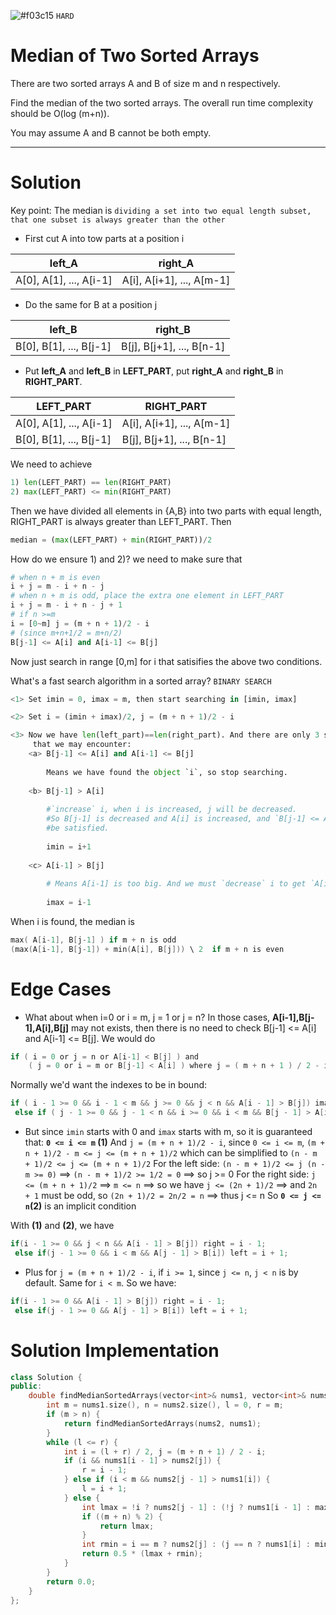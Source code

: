 ![#f03c15](https://placehold.it/15/f03c15/000000?text=+) `HARD`
# Median of Two Sorted Arrays

There are two sorted arrays A and B of size m and n respectively.

Find the median of the two sorted arrays. The overall run time complexity should be O(log (m+n)).

You may assume A and B cannot be both empty.

-----------------------------------------------------------------------------------------------------------------
# Solution

Key point: The median is `dividing a set into two equal length subset, that one subset is always greater than the other`

- First cut A into tow parts at a position i

| **left_A** | **right_A** |
|---|---|
|A[0], A[1], ..., A[i-1]  |  A[i], A[i+1], ..., A[m-1] |

- Do the same for B at a position j

| **left_B** | **right_B** |
|---|---|
|B[0], B[1], ..., B[j-1]  |  B[j], B[j+1], ..., B[n-1] |

- Put **left_A** and **left_B** in **LEFT_PART**, put **right_A** and **right_B** in **RIGHT_PART**.

| **LEFT_PART** | **RIGHT_PART** |
|---|---|
|A[0], A[1], ..., A[i-1]  |  A[i], A[i+1], ..., A[m-1] |
|B[0], B[1], ..., B[j-1]  |  B[j], B[j+1], ..., B[n-1] |

We need to achieve
``` python
1) len(LEFT_PART) == len(RIGHT_PART)
2) max(LEFT_PART) <= min(RIGHT_PART)
```
Then we have divided all elements in {A,B} into two parts with equal length, RIGHT_PART is always greater than LEFT_PART. Then
``` python
median = (max(LEFT_PART) + min(RIGHT_PART))/2
```
How do we ensure 1) and 2)?
we need to make sure that
```python
# when n + m is even
i + j = m - i + n - j 
# when n + m is odd, place the extra one element in LEFT_PART
i + j = m - i + n - j + 1
# if n >=m
i = [0~m] j = (m + n + 1)/2 - i
# (since m+n+1/2 = m+n/2) 
B[j-1] <= A[i] and A[i-1] <= B[j]
```

Now just search in range [0,m] for i that satisifies the above two conditions.

What's a fast search algorithm in a sorted array? 
`BINARY SEARCH`

```Python
<1> Set imin = 0, imax = m, then start searching in [imin, imax]

<2> Set i = (imin + imax)/2, j = (m + n + 1)/2 - i

<3> Now we have len(left_part)==len(right_part). And there are only 3 situations
     that we may encounter:
    <a> B[j-1] <= A[i] and A[i-1] <= B[j]
    
        Means we have found the object `i`, so stop searching.
        
    <b> B[j-1] > A[i]
        
        #`increase` i, when i is increased, j will be decreased.
        #So B[j-1] is decreased and A[i] is increased, and `B[j-1] <= A[i]` may
        #be satisfied.
            
        imin = i+1
        
    <c> A[i-1] > B[j]
    
        # Means A[i-1] is too big. And we must `decrease` i to get `A[i-1]<=B[j]`
        
        imax = i-1
```

When i is found, the median is 
```c
max( A[i-1], B[j-1] ) if m + n is odd
(max(A[i-1], B[j-1]) + min(A[i], B[j])) \ 2  if m + n is even
```

# Edge Cases
- What about when i=0 or i = m, j = 1 or j = n?
In those cases, **A[i-1],B[j-1],A[i],B[j]** may not exists, then there is no need to check B[j-1] <= A[i] and A[i-1] <= B[j].
We would do
```c
if ( i = 0 or j = n or A[i-1] < B[j] ) and
    ( j = 0 or i = m or B[j-1] < A[i] ) where j = ( m + n + 1 ) / 2 - i
```
Normally we'd want the indexes to be in bound: 
```c
if ( i - 1 >= 0 && i - 1 < m && j >= 0 && j < n && A[i - 1] > B[j]) imax = i - 1;
 else if ( j - 1 >= 0 && j - 1 < n && i >= 0 && i < m && B[j - 1] > A[i]) imin = i + 1;
```
- But since `imin` starts with 0 and `imax` starts with m, so it is guaranteed that: **`0 <= i <= m` (1)**
And `j = (m + n + 1)/2 - i`, since `0 <= i <= m`, `(m + n + 1)/2 - m <= j <= (m + n + 1)/2` which can be simplified to `(n - m + 1)/2 <= j <= (m + n + 1)/2`
For the left side: `(n - m + 1)/2 <= j (n - m >= 0)` ==> `(n - m + 1)/2 >= 1/2 = 0` ==> so j >= 0
For the right side: `j <= (m + n + 1)/2` ==> `m <= n` ==> so we have `j <= (2n + 1)/2` ==> and `2n + 1` must be odd, so `(2n + 1)/2 = 2n/2 = n` ==> thus j <= n
So **`0 <= j <= n`(2)** is an implicit condition

With **(1)** and **(2)**, we have
```c
if(i - 1 >= 0 && j < n && A[i - 1] > B[j]) right = i - 1;
 else if(j - 1 >= 0 && i < m && A[j - 1] > B[i]) left = i + 1;
```

- Plus for `j = (m + n + 1)/2 - i`, if `i >= 1`, since `j <= n`, `j < n` is by default.
  Same for `i < m`. So we have:
  
```c
if(i - 1 >= 0 && A[i - 1] > B[j]) right = i - 1;
 else if(j - 1 >= 0 && A[j - 1] > B[i]) left = i + 1;
```

# Solution Implementation
```c++
class Solution {
public:
    double findMedianSortedArrays(vector<int>& nums1, vector<int>& nums2) {
        int m = nums1.size(), n = nums2.size(), l = 0, r = m;
        if (m > n) {
            return findMedianSortedArrays(nums2, nums1);
        }
        while (l <= r) {
            int i = (l + r) / 2, j = (m + n + 1) / 2 - i;
            if (i && nums1[i - 1] > nums2[j]) {
                r = i - 1;
            } else if (i < m && nums2[j - 1] > nums1[i]) {
                l = i + 1;
            } else {
                int lmax = !i ? nums2[j - 1] : (!j ? nums1[i - 1] : max(nums1[i - 1], nums2[j - 1]));
                if ((m + n) % 2) {
                    return lmax;
                }
                int rmin = i == m ? nums2[j] : (j == n ? nums1[i] : min(nums1[i], nums2[j]));
                return 0.5 * (lmax + rmin);
            }
        }
        return 0.0;
    }
};

```
